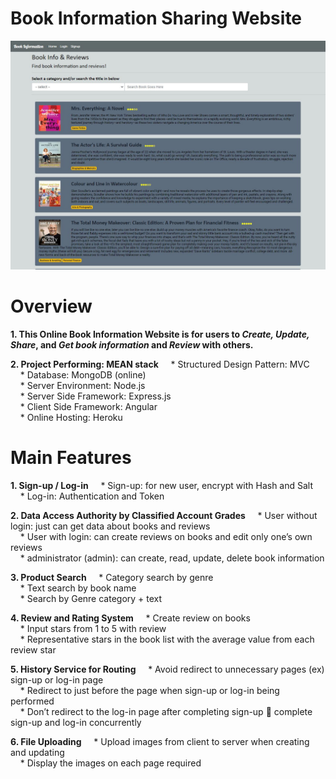# Book Information Sharing Website

![Book Information Sharing](/document/mean_stack.JPG)

# Overview

**1. This Online Book Information Website is for users to *Create, Update, Share*, and *Get book information* and *Review* with others.**

**2. Project Performing: MEAN stack**
&nbsp; &nbsp; * Structured Design Pattern: 	MVC <br />
&nbsp; &nbsp; * Database:			        MongoDB (online) <br />
&nbsp; &nbsp; * Server Environment: 		Node.js <br />
&nbsp; &nbsp; * Server Side Framework: 	    Express.js <br />
&nbsp; &nbsp; * Client Side Framework: 	    Angular <br />
&nbsp; &nbsp; * Online Hosting: 			Heroku <br />

# Main Features

**1. Sign-up / Log-in**
&nbsp; &nbsp; * Sign-up: for new user, encrypt with Hash and Salt <br />
&nbsp; &nbsp; * Log-in: Authentication and Token <br />

**2. Data Access Authority by Classified Account Grades**
&nbsp; &nbsp; * User without login: 	just can get data about books and reviews <br />
&nbsp; &nbsp; * User with login:	can create reviews on books and edit only one’s own reviews <br />
&nbsp; &nbsp; * administrator (admin):	can create, read, update, delete book information <br />

**3. Product Search**
&nbsp; &nbsp; * Category search by genre <br />
&nbsp; &nbsp; * Text search by book name <br />
&nbsp; &nbsp; * Search by Genre category + text <br />

**4. Review and Rating System**
&nbsp; &nbsp; * Create review on books <br />
&nbsp; &nbsp; * Input stars from 1 to 5 with review <br />
&nbsp; &nbsp; * Representative stars in the book list with the average value from each review star <br />

**5. History Service for Routing**
&nbsp; &nbsp; * Avoid redirect to unnecessary pages 	(ex) sign-up or log-in page <br />
&nbsp; &nbsp; * Redirect to just before the page when sign-up or log-in being performed <br />
&nbsp; &nbsp; * Don’t redirect to the log-in page after completing sign-up  complete sign-up and log-in concurrently <br />

**6. File Uploading**
&nbsp; &nbsp; * Upload images from client to server when creating and updating <br />
&nbsp; &nbsp; * Display the images on each page required <br />

